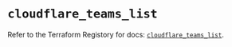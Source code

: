 # `cloudflare_teams_list`

Refer to the Terraform Registory for docs: [`cloudflare_teams_list`](https://registry.terraform.io/providers/cloudflare/cloudflare/4.8.0/docs/resources/teams_list).
